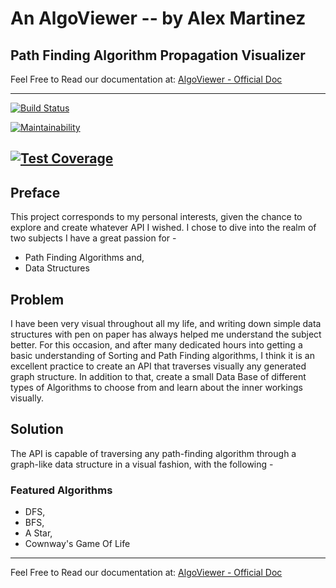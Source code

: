 # An AlgoViewer -- by Alex Martinez

## Path Finding Algorithm Propagation Visualizer
Feel Free to Read our documentation at: [AlgoViewer - Official Doc](https://algoviewer-path-finding-algorithm-propagation-visualizer.readthedocs.io/en/latest/)


---
[![Build Status](https://travis-ci.com/alexisraelmtz/algoViewer.svg?branch=main)](https://travis-ci.com/alexisraelmtz/algoViewer)

[![Maintainability](https://api.codeclimate.com/v1/badges/e691cab9705bcfb3b7cf/maintainability)](https://codeclimate.com/github/alexisraelmtz/algoViewer/maintainability)

[![Test Coverage](https://api.codeclimate.com/v1/badges/e691cab9705bcfb3b7cf/test_coverage)](https://codeclimate.com/github/alexisraelmtz/algoViewer/test_coverage)
---


## Preface

This project corresponds to my personal interests, given the chance to explore and create whatever API I wished. I chose to dive into the realm of two subjects I have a great passion for -

- Path Finding Algorithms and,
- Data Structures


## Problem

I have been very visual throughout all my life, and writing down simple data structures with pen on paper has always helped me understand the subject better.  For this occasion, and after many dedicated hours into getting a basic understanding of Sorting and Path Finding algorithms, I think it is an excellent practice to create an API that traverses visually any generated graph structure. In addition to that, create a small Data Base of different types of Algorithms to choose from and learn about the inner workings visually.


## Solution

The API is capable of traversing any path-finding algorithm through a graph-like data structure in a visual fashion, with the following -
### Featured Algorithms

- DFS,
- BFS,
- A Star,
- Cownway's Game Of Life


---
Feel Free to Read our documentation at: [AlgoViewer - Official Doc](https://algoviewer-path-finding-algorithm-propagation-visualizer.readthedocs.io/en/latest/)
